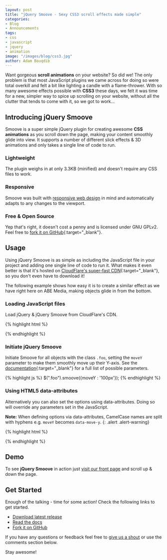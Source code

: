 ```yaml
---
layout: post
title: "jQuery Smoove - Sexy CSS3 scroll effects made simple"
categories:
- Blog
- Announcements
tags:
- css
- javascript
- jquery
- animation
image: "/images/blog/css3.jpg"
author: Adam Bouqdib
---
```

Want gorgeous **scroll animations** on your website? So did we! The only problem is that most JavaScript plugins we came across for doing so were total overkill and felt a bit like lighting a candle with a flame-thrower. With so many awesome effects possible with **CSS3** these days, we felt it was time for a new, simpler way to spice up scrolling on your website, without all the clutter that tends to come with it, so we got to work...

## Introducing jQuery Smoove

Smoove is a super simple jQuery plugin for creating awesome **CSS animations** as you scroll down the page, making your content smoothly glide into view. It supports a number of different slick effects & 3D animations and only takes a single line of code to run.

### Lightweight

The plugin weighs in at only 3.3KB (minified) and doesn't require any CSS files to work.

### Responsive

Smoove was built with [responsive web design](/responsive-web-design) in mind and automatically adapts to any changes to the viewport.

### Free & Open Source

Yep that's right, it doesn't cost a penny and is licensed under GNU GPLv2.  
Feel free to [fork it on GitHub](https://github.com/abeMedia/jquery-smoove){:target="_blank"}.

## Usage

Using jQuery Smoove is as simple as including the JavaScript file in your project and adding one single line of code to run it. What makes it even better is that it's hosted on [CloudFlare's super-fast CDN](http://cdnjs.com/libraries/jquery-smoove){:target="_blank"}, so you don't even have to download it!

The following example shows how easy it is to create a similar effect as we have right here on ABE Media, making objects glide in from the bottom.

### Loading JavaScript files

Load jQuery & jQuery Smoove from CloudFlare's CDN.

{% highlight html %}
<!-- Always include jQuery before loading any plugins -->
<script src="//cdnjs.cloudflare.com/ajax/libs/jquery/1.11.1/jquery.min.js"></script>

<!-- Load jQuery Smoove from cdnjs -->
<script src="//cdnjs.cloudflare.com/ajax/libs/jquery-smoove/0.2.6/jquery.smoove.min.js"></script>
{% endhighlight %}

### Initiate jQuery Smoove

Initiate Smoove for all objects with the class `.foo`, setting the `moveY` parameter to make them smoothly move up their Y-axis. See the [documentation](http://abemedia.co.uk/jquery-smoove/#options){:target="_blank"} for a full list of possible parameters.

{% highlight js %}
$(".foo").smoove({moveY : '100px'});
{% endhighlight %}

### Using HTML5 data-attributes

Alternatively you can also set the options using data-attributes. Doing so will override any parameters set in the JavaScript. 

**Note:** When defining options via data-attributes, CamelCase names are split with hyphens e.g. `moveY` becomes `data-move-y`.
{: .alert .alert-warning}

{% highlight html %}
<div class="foo" data-move-y="100px"></div>
{% endhighlight %}

## Demo

To see **jQuery Smoove** in action just [visit our front page](/) and scroll up & down the page.

## Get Started

Enough of the talking - time for some action! Check the following links to get started.

- [Download latest release](https://github.com/abeMedia/jquery-smoove/zipball/master)
- [Read the docs](http://abemedia.co.uk/jquery-smoove/)
- [Fork it on GitHub](https://github.com/abeMedia/jquery-smoove)

If you have any questions or feedback feel free to [give us a shout](/contact) or use the comments section below.

Stay awesome!
